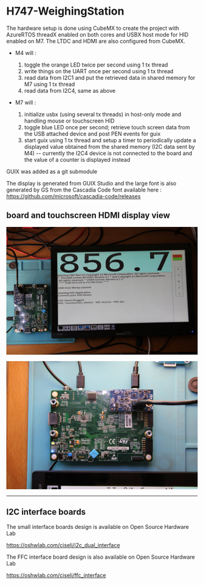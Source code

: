 # H747-WeighingStation

The hardware setup is done using CubeMX to create the project with AzureRTOS
threadX enabled on both cores and USBX host mode for HID enabled on M7.  The
LTDC and HDMI are also configured from CubeMX.

- M4 will :
  1. toggle the orange LED twice per second using 1 tx thread
  2. write things on the UART once per second using 1 tx thread
  3. read data from I2C1 and put the retrieved data in shared memory for M7
     using 1 tx thread
  4. read data from I2C4, same as above

- M7 will :
  1. initialize usbx (using several tx threads) in host-only mode and handling
     mouse or touchscreen HID
  2. toggle blue LED once per second; retrieve touch screen data from the USB
     attached device and post PEN events for guix
  3. start guix using 1 tx thread and setup a timer to periodically update a
     displayed value obtained from the shared memory (I2C data sent by M4) --
     currently the I2C4 device is not connected to the board and the value of a
     counter is displayed instead

GUIX was added as a git submodule

The display is generated from GUIX Studio and the large font is also generated
by GS from the Cascadia Code font available here :
https://github.com/microsoft/cascadia-code/releases

## board and touchscreen HDMI display view

![Board and touchscreen display view](board_screen.jpg)

![Board view](board.jpg)

---

## I2C interface boards

The small interface boards design is available on Open Source Hardware Lab

https://oshwlab.com/ciseli/i2c_dual_interface

The FFC interface board design is also available on Open Source Hardware Lab

https://oshwlab.com/ciseli/ffc_interface
